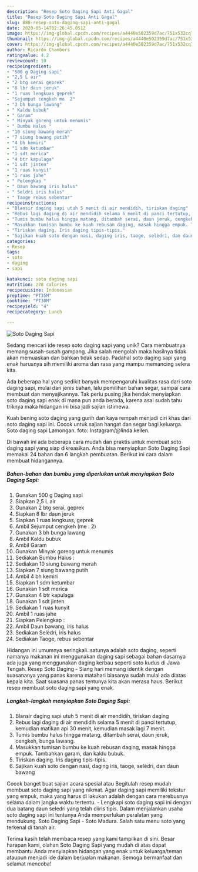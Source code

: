 ```yaml
---
description: "Resep Soto Daging Sapi Anti Gagal"
title: "Resep Soto Daging Sapi Anti Gagal"
slug: 888-resep-soto-daging-sapi-anti-gagal
date: 2020-05-14T02:26:45.051Z
image: https://img-global.cpcdn.com/recipes/a4440e502359d7ac/751x532cq70/soto-daging-sapi-foto-resep-utama.jpg
thumbnail: https://img-global.cpcdn.com/recipes/a4440e502359d7ac/751x532cq70/soto-daging-sapi-foto-resep-utama.jpg
cover: https://img-global.cpcdn.com/recipes/a4440e502359d7ac/751x532cq70/soto-daging-sapi-foto-resep-utama.jpg
author: Ricardo Chambers
ratingvalue: 4.2
reviewcount: 10
recipeingredient:
- "500 g Daging sapi"
- "2,5 L air"
- "2 btg serai geprek"
- "8 lbr daun jeruk"
- "1 ruas lengkuas geprek"
- "Sejumput cengkeh me  2"
- "3 bh bunga lawang"
- " Kaldu bubuk"
- " Garam"
- " Minyak goreng untuk menumis"
- " Bumbu Halus "
- "10 siung bawang merah"
- "7 siung bawang putih"
- "4 bh kemiri"
- "1 sdm ketumbar"
- "1 sdt merica"
- "4 btr kapulaga"
- "1 sdt jinten"
- "1 ruas kunyit"
- "1 ruas jahe"
- " Pelengkap "
- " Daun bawang iris halus"
- " Seldri iris halus"
- " Taoge rebus sebentar"
recipeinstructions:
- "Blansir daging sapi utuh 5 menit di air mendidih, tiriskan daging"
- "Rebus lagi daging di air mendidih selama 5 menit di panci tertutup, kemudian matikan api 30 menit, kemudian masak lagi 7 menit."
- "Tumis bumbu halus hingga matang, ditambah serai, daun jeruk, cengkeh, bunga lawang."
- "Masukkan tumisan bumbu ke kuah rebusan daging, masak hingga empuk. Tambahkan garam, dan kaldu bubuk."
- "Tiriskan daging. Iris daging tipis-tipis."
- "Sajikan kuah soto dengan nasi, daging iris, taoge, selèdri, dan daun bawang"
categories:
- Resep
tags:
- soto
- daging
- sapi

katakunci: soto daging sapi 
nutrition: 278 calories
recipecuisine: Indonesian
preptime: "PT35M"
cooktime: "PT30M"
recipeyield: "4"
recipecategory: Lunch

---
```



![Soto Daging Sapi](https://img-global.cpcdn.com/recipes/a4440e502359d7ac/751x532cq70/soto-daging-sapi-foto-resep-utama.jpg)

Sedang mencari ide resep soto daging sapi yang unik? Cara membuatnya memang susah-susah gampang. Jika salah mengolah maka hasilnya tidak akan memuaskan dan bahkan tidak sedap. Padahal soto daging sapi yang enak harusnya sih memiliki aroma dan rasa yang mampu memancing selera kita.

Ada beberapa hal yang sedikit banyak mempengaruhi kualitas rasa dari soto daging sapi, mulai dari jenis bahan, lalu pemilihan bahan segar, sampai cara membuat dan menyajikannya. Tak perlu pusing jika hendak menyiapkan soto daging sapi enak di mana pun anda berada, karena asal sudah tahu triknya maka hidangan ini bisa jadi sajian istimewa.

Kuah bening soto daging yang gurih dan kaya rempah menjadi ciri khas dari soto daging sapi ini. Cocok untuk sajian hangat dan segar bagi keluarga. Soto daging sapi Lamongan. foto: Instagram/@linda.kellen.


Di bawah ini ada beberapa cara mudah dan praktis untuk membuat soto daging sapi yang siap dikreasikan. Anda bisa menyiapkan Soto Daging Sapi memakai 24 bahan dan 6 langkah pembuatan. Berikut ini cara dalam membuat hidangannya.

<!--inarticleads1-->

##### Bahan-bahan dan bumbu yang diperlukan untuk menyiapkan Soto Daging Sapi:

1. Gunakan 500 g Daging sapi
1. Siapkan 2,5 L air
1. Gunakan 2 btg serai, geprek
1. Siapkan 8 lbr daun jeruk
1. Siapkan 1 ruas lengkuas, geprek
1. Ambil Sejumput cengkeh (me : 2)
1. Gunakan 3 bh bunga lawang
1. Ambil  Kaldu bubuk
1. Ambil  Garam
1. Gunakan  Minyak goreng untuk menumis
1. Sediakan  Bumbu Halus :
1. Sediakan 10 siung bawang merah
1. Siapkan 7 siung bawang putih
1. Ambil 4 bh kemiri
1. Siapkan 1 sdm ketumbar
1. Gunakan 1 sdt merica
1. Gunakan 4 btr kapulaga
1. Gunakan 1 sdt jinten
1. Sediakan 1 ruas kunyit
1. Ambil 1 ruas jahe
1. Siapkan  Pelengkap :
1. Ambil  Daun bawang, iris halus
1. Sediakan  Selèdri, iris halus
1. Sediakan  Taoge, rebus sebentar


Hidangan ini umumnya seringkali..satunya adalah soto daging, seperti namanya makanan ini menggunakan daging sapi sebagai bahan dasarnya ada juga yang menggunakan daging kerbau seperti soto kudus di Jawa Tengah. Resep Soto Daging - Siang hari memang identik dengan suasananya yang panas karena matahari biasanya sudah mulai ada diatas kepala kita. Saat suasana panas tentunya kita akan merasa haus. Berikut resep membuat soto daging sapi yang enak. 

<!--inarticleads2-->

##### Langkah-langkah menyiapkan Soto Daging Sapi:

1. Blansir daging sapi utuh 5 menit di air mendidih, tiriskan daging
1. Rebus lagi daging di air mendidih selama 5 menit di panci tertutup, kemudian matikan api 30 menit, kemudian masak lagi 7 menit.
1. Tumis bumbu halus hingga matang, ditambah serai, daun jeruk, cengkeh, bunga lawang.
1. Masukkan tumisan bumbu ke kuah rebusan daging, masak hingga empuk. Tambahkan garam, dan kaldu bubuk.
1. Tiriskan daging. Iris daging tipis-tipis.
1. Sajikan kuah soto dengan nasi, daging iris, taoge, selèdri, dan daun bawang


Cocok banget buat sajian acara spesial atau Begitulah resep mudah membuat soto daging sapi yang nikmat. Agar daging sapi memiliki tekstur yang empuk, maka yang harus di lakukan adalah dengan cara merebusnya selama dalam jangka waktu tertentu. - Lengkapi soto daging sapi ini dengan dua batang daun seledri yang telah diiris tipis. Dalam menjalankan usaha soto daging sapi ini tentunya Anda memperlukan peralatan yang mendukung. Soto Daging Sapi - Soto Madura. Salah satu menu soto yang terkenal di tanah air. 

Terima kasih telah membaca resep yang kami tampilkan di sini. Besar harapan kami, olahan Soto Daging Sapi yang mudah di atas dapat membantu Anda menyiapkan hidangan yang enak untuk keluarga/teman ataupun menjadi ide dalam berjualan makanan. Semoga bermanfaat dan selamat mencoba!
